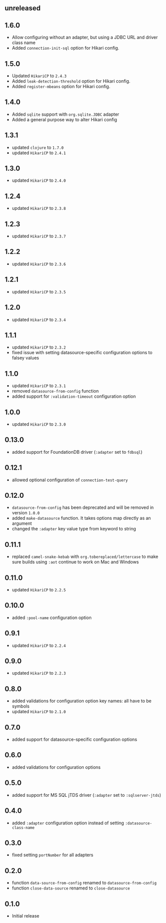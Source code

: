 ## unreleased

## 1.6.0

* Allow configuring without an adapter, but using a JDBC URL and driver class
  name
* Added `connection-init-sql` option for Hikari config.

## 1.5.0

* Updated `HikariCP` to `2.4.3`
* Added `leak-detection-threshold` option for Hikari config.
* Added `register-mbeans` option for Hikari config.

## 1.4.0

* Added `sqlite` support with `org.sqlite.JDBC` adapter
* Added a general purpose way to alter Hikari config

## 1.3.1

* updated `clojure` to `1.7.0`
* updated `HikariCP` to `2.4.1`

## 1.3.0

* updated `HikariCP` to `2.4.0`

## 1.2.4

* updated `HikariCP` to `2.3.8`

## 1.2.3

* updated `HikariCP` to `2.3.7`

## 1.2.2

* updated `HikariCP` to `2.3.6`

## 1.2.1

* updated `HikariCP` to `2.3.5`

## 1.2.0

* updated `HikariCP` to `2.3.4`

## 1.1.1

* updated `HikariCP` to `2.3.2`
* fixed issue with setting datasource-specific configuration options
  to falsey values

## 1.1.0

* updated `HikariCP` to `2.3.1`
* removed `datasource-from-config` function
* added support for `:validation-timeout` configuration option

## 1.0.0

* updated `HikariCP` to `2.3.0`

## 0.13.0

* added support for FoundationDB driver (`:adapter` set to `fdbsql`)

## 0.12.1

* allowed optional configuration of `connection-test-query`

## 0.12.0

* `datasource-from-config` has been deprecated and will be removed
  in version `1.0.0`
* added `make-datasource` function. It takes options map directly as an argument
* changed the `:adapter` key value type from keyword to string

## 0.11.1

* replaced `camel-snake-kebab` with `org.tobereplaced/lettercase` to make sure
  builds using `:aot` continue to work on Mac and Windows

## 0.11.0

* updated `HikariCP` to `2.2.5`

## 0.10.0

* added `:pool-name` configuration option

## 0.9.1

* updated `HikariCP` to `2.2.4`

## 0.9.0

* updated `HikariCP` to `2.2.3`

## 0.8.0

* added validations for configuration option key names: all have to be symbols
* updated `HikariCP` to `2.1.0`

## 0.7.0

* added support for datasource-specific configuration options

## 0.6.0

* added validations for configuration options

## 0.5.0

* added support for MS SQL jTDS driver (`:adapter` set to `:sqlserver-jtds`)

## 0.4.0

* added `:adapter` configuration option instead of setting
  `:datasource-class-name`

## 0.3.0

* fixed setting `portNumber` for all adapters

## 0.2.0

* function `data-source-from-config` renamed to `datasource-from-config`
* function `close-data-source` renamed to `close-datasource`

## 0.1.0

* Initial release
